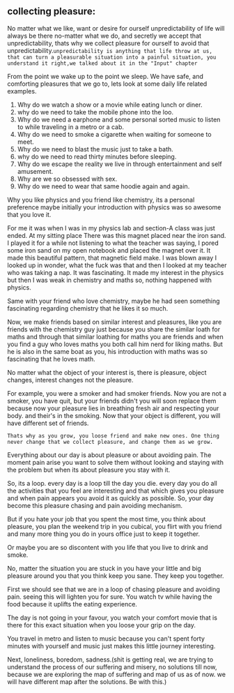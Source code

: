 ## collecting pleasure:

No matter what we like, want or desire for ourself unpredictability of life will always be there no-matter what we do, and secretly we accept that unpredictability, thats why we collect pleasure for ourself to avoid that unpredictability.`unpredictability is anything that life throw at us, that can turn a pleasurable situation into a painful situation, you understand it right,we talked about it in the "Input" chapter` 
  
From the point we wake up to the point we sleep. We have safe, and comforting pleasures that we go to, lets look at some daily life related examples.

1. Why do we watch a show or a movie while eating lunch or diner.
2. why do we need to take the mobile phone into the loo.
3. Why do we need a earphone and some personal sorted music to listen to while traveling in a metro or a cab. 
4. Why do we need to smoke a cigarette when waiting for someone to meet.
5. Why do we need to blast the music just to take a bath.
6. why do we need to read thirty minutes before sleeping.
7. Why do we escape the reality we live in through entertainment and self amusement.
8. Why are we so obsessed with sex.
9. Why do we need to wear that same hoodie again and again.

Why you like physics and you friend like chemistry, its a personal preference maybe initially your introduction with physics was so awesome that you love it.

 For me it was when I was in my physics lab and section-A class was just ended. At my sitting place There was this magnet placed near the iron sand. I played it for a while not listening to what the teacher was saying, I pored some iron sand on my open notebook and placed the magnet over it. It made this beautiful pattern, that magnetic field make. I was blown away I looked up in wonder, what the fuck was that and then I looked at my teacher who was taking a nap. It was fascinating. It made my interest in the physics but then I was weak in chemistry and maths so, nothing happened with physics.

 Same with your friend who love chemistry, maybe he had seen something fascinating regarding chemistry that he likes it so much.

 Now, we make friends based on similar interest and pleasures, like you are friends with the chemistry guy just because you share the similar loath for maths and through that similar loathing for maths you are friends and when you find a guy who loves maths you both call him nerd for liking maths. But he is also in the same boat as you, his introduction with maths was so fascinating that he loves math.

 No matter what the object of your interest is, there is pleasure, object changes, interest changes not the pleasure.

 For example, you were a smoker and had smoker friends. Now you are not a smoker, you have quit, but your friends didn't you will soon replace them because now your pleasure lies in breathing fresh air and respecting your body. and their's in the smoking. Now that your object is different, you will have different set of friends. 

 `Thats why as you grow, you loose friend and make new ones. One thing never change that we collect pleasure, and change them as we grow.`

 Everything about our day is about pleasure or about avoiding pain. The moment pain arise you want to solve them without looking and staying with the problem but when its about pleasure you stay with it.

 So, its a loop. every day is a loop till the day you die. every day you do all the activities that you feel are interesting and that which gives you pleasure and when pain appears you avoid it as quickly as possible. So, your day become this pleasure chasing and pain avoiding mechanism.

 But if you hate your job that you spent the most time, you think about pleasure, you plan the weekend trip in you cubical, you flirt with you friend and many more thing you do in yours office just to keep it together.

 Or maybe you are so discontent with you life that you live to drink and smoke.

 No, matter the situation you are stuck in you have your little and big pleasure around you that you think keep you sane. They keep you together. 

 First we should see that we are in a loop of chasing pleasure and avoiding pain.
 seeing this will lighten you for sure. You watch tv while having the food because it uplifts the eating experience.

 The day is not going in your favour, you watch your comfort movie that is there for this exact situation when you loose your grip on the day.

 You travel in metro and listen to music because you can't spent forty minutes with yourself and music just makes this little journey interesting.

 Next, loneliness, boredom, sadness.(shit is getting real, we are trying to understand the process of our suffering and misery, no solutions till now, because we are exploring the map of suffering and map of us as of now. we will have different map after the solutions. Be with this.)





